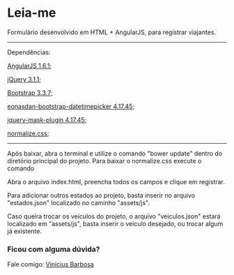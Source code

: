 # Leia-me #

Formulário desenvolvido em HTML + AngularJS, para registrar viajantes.

---------------------------------------------
Dependências:

[AngularJS 1.6.1](https://angularjs.org/);

[jQuery 3.1.1](https://jquery.com/download/);

[Bootstrap 3.3.7](http://getbootstrap.com/);

[eonasdan-bootstrap-datetimepicker 4.17.45](https://eonasdan.github.io/bootstrap-datetimepicker/Options/#disableddates);

[jquery-mask-plugin 4.17.45](https://github.com/igorescobar/jQuery-Mask-Plugin);

[normalize.css](https://necolas.github.io/normalize.css/);

---------------------------------------------

Após baixar, abra o terminal e utilize o comando "bower update" dentro do diretório principal do projeto.
Para baixar o normalize.css execute o comando

Abra o arquivo index.html, preencha todos os campos e clique em registrar.

Para adicionar outros estados ao projeto, basta inserir no arquivo "estados.json" localizado no caminho "assets/js".

Caso queira trocar os veículos do projeto, o arquivo "veiculos.json" estará localizado em "assets/js", basta inserir o veiculo desejado, ou trocar algum já existente.


### Ficou com alguma dúvida? ###
Fale comigo: [Vinicius Barbosa](mailto:vini.frontend@gmail.com)
